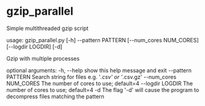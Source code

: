 # gzip_parallel
Simple multithreaded gzip script

usage: gzip_parallel.py [-h] --pattern PATTERN [--num_cores NUM_CORES] [--logdir LOGDIR] [-d]

Gzip with multiple processes

optional arguments:
  -h, --help            show this help message and exit
  --pattern PATTERN     Search string for files e.g. '*.csv' or '*.csv.gz'
  --num_cores NUM_CORES
                        The number of cores to use; default=4
  --logdir LOGDIR       The number of cores to use; default=4
  -d                    The flag '-d' will cause the program to decompress files matching the pattern

 

